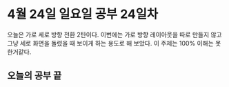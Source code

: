 # 4월 24일 일요일 공부 24일차
오늘은 가로 세로 방향 전환 2탄이다. 이번에는 가로 방향 레이아웃을 따로 만들지 않고 그냥 세로 화면을 돌렸을 때 보이게 하는 용도로 해 보았다. 이 주제는 100% 이해는 못한거같다.
## 오늘의 공부 끝 
